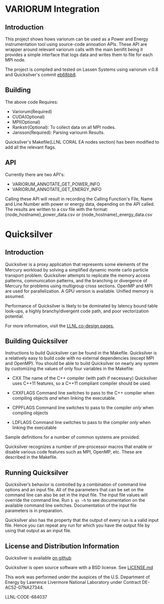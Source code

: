 VARIORUM Integration
===========

Introduction
------------

This project shows hows variorum can be used as a Power and Energy instrumentation tool using source-code annoation APIs. These API are wrapper around relevant variorum calls with the main benifit being it provides a simple interface that logs data and writes them to file for each MPI node.

The project is compiled and tested on Lassen Systems using variorum v:0.8 and Quicksilver's commit [eb68bb8](https://github.com/LLNL/Quicksilver/commit/eb68bb8d6fc53de1f65011d4e79ff2ed0dd60f3b).


Building
--------

The above code Requires:
* Variorum(Required)
* CUDA(Optional)
* MPI(Optional)
* Rankstr(Optional): To collect data on all MPI nodes.
* Jansson(Required): Parsing variourm Results.

Quicksilver's Makefile(LLNL CORAL EA nodes section) has been modified to add all the relevant flags.

API
---

Currently there are two API's:
* VARIORUM_ANNOTATE_GET_POWER_INFO 
* VARIORUM_ANNOTATE_GET_ENERGY_INFO 

Calling these API will result in recording the Calling Function's File, Name and Line Number with power or energy data, depending on the API called.
The results are written to a csv file with the format: {node_hostname}_power_data.csv or {node_hostname}_energy_data.csv


Quicksilver
===========

Introduction
------------

Quicksilver is a proxy application that represents some elements of
the Mercury workload by solving a simpliﬁed dynamic monte carlo
particle transport problem.  Quicksilver attempts to replicate the
memory access patterns, communication patterns, and the branching or
divergence of Mercury for problems using multigroup cross sections.
OpenMP and MPI are used for parallelization.  A GPU version is
available.  Unified memory is assumed.

Performance of Quicksilver is likely to be dominated by latency bound
table look-ups, a highly branchy/divergent code path, and poor
vectorization potential.

For more information, visit the
[LLNL co-design pages.](https://codesign.llnl.gov/quicksilver.php)


Building Quicksilver
--------------------

Instructions to build Quicksilver can be found in the
Makefile. Quicksilver is a relatively easy to build code with no
external dependencies (except MPI and OpenMP).  You should be able to
build Quicksilver on nearly any system by customizing the values of
only four variables in the Makefile:

* CXX The name of the C++ compiler (with path if necessary)
  Quicksilver uses C++11 features, so a C++11 compliant compiler
  should be used.

* CXXFLAGS Command line switches to pass to the C++ compiler when
  compiling objects *and* when linking the executable.

* CPPFLAGS Command line switches to pass to the compiler *only* when
  compiling objects

* LDFLAGS Command line switches to pass to the compiler *only*
  when linking the executable

Sample definitions for a number of common systems are provided.

Quicksilver recognizes a number of pre-processor macros that enable or
disable various code features such as MPI, OpenMP, etc.  These are
described in the Makefile.


Running Quicksilver
-------------------

Quicksilver’s behavior is controlled by a combination of command line
options and an input file.  All of the parameters that can be set on
the command line can also be set in the input file.  The input file
values will override the command line.  Run `$ qs –h` to see
documentation on the available command line switches.  Documentation
of the input file parameters is in preparation.

Quicksilver also has the property that the output of every run is a
valid input file.  Hence you can repeat any run for which you have the
output file by using that output as an input file.


License and Distribution Information
------------------------------------

Quicksilver is available [on github](https://github.com/LLNL/Quicksilver)


Quicksilver is open source software with a BSD license.  See
[LICENSE.md](https://github.com/LLNL/Quicksilver/blob/master/LICENSE.md)

This work was performed under the auspices of the U.S. Department of
Energy by Lawrence Livermore National Laboratory under Contract
DE-AC52-07NA27344.

LLNL-CODE-684037
